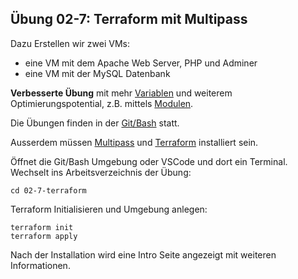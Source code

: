 ## Übung 02-7: Terraform mit Multipass

Dazu Erstellen wir zwei VMs:
* eine VM mit dem Apache Web Server, PHP und Adminer
* eine VM mit der MySQL Datenbank

**Verbesserte Übung** mit mehr [Variablen](variables.tf) und weiterem Optimierungspotential, z.B. mittels [Modulen](main.tf).

Die Übungen finden in der [Git/Bash](https://git-scm.com/downloads) statt. 

Ausserdem müssen [Multipass](https://multipass.run/) und [Terraform](https://www.terraform.io/) installiert sein.

Öffnet die Git/Bash Umgebung oder VSCode und dort ein Terminal. Wechselt ins Arbeitsverzeichnis der Übung:

    cd 02-7-terraform
    
Terraform Initialisieren und Umgebung anlegen:

    terraform init
    terraform apply
    
Nach der Installation wird eine Intro Seite angezeigt mit weiteren Informationen.       
